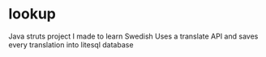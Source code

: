 # lookup
Java struts project I made to learn Swedish
Uses a translate API and saves every translation into litesql database
